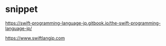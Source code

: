 # snippet

https://swift-programming-language-jp.gitbook.io/the-swift-programming-language-jp/

https://www.swiftlangjp.com

